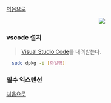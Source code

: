 [처음으로](../README.md) 
<p align="center"><img src="https://img1.daumcdn.net/thumb/R1280x0/?scode=mtistory2&fname=http%3A%2F%2Fcfile26.uf.tistory.com%2Fimage%2F991C943F5C6CBB7E16938A"></p>

### vscode 설치
> [Visual Studio Code](https://code.visualstudio.com/)를 내려받는다.
```sh
  sudo dpkg -i [화일명]
 ```

### 필수 익스텐션

[처음으로](../README.md)  